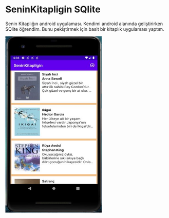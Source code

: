 # SeninKitapligin SQlite 
Senin Kitaplığın android uygulaması.
Kendimi android alanında geliştirirken SQlite öğrendim. Bunu pekiştirmek için 
basit bir kitaplık uygulaması yaptım.

<img src="seninKitapliginResimler/3.JPG" width="300" height="550">
